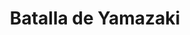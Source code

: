 ﻿---
title: "Batalla de Yamazaki"
permalink: periodes_286.html
layout: periode
dataInici: 1582-07-02
sidebar: periodes
pares:
  - id: 177
    title: "Período Azuchi-Momoyama"
    dataInici: "(1568)"
    dataFi: "(1603)"

fills:
jocsPrincipals:
jocsEscenaris:
jocsEpoca:
  - title: "Tenkatoitsu"
    bggId: 214296
    escenari: "Yamazaki"

  - title: "Ancient Battles Deluxe Expansion Kit 5.1: Way of the Samurai"
    bggId: 111826
    escenari: "Yamazaki"

jocsEpocaEscenaris:
---
